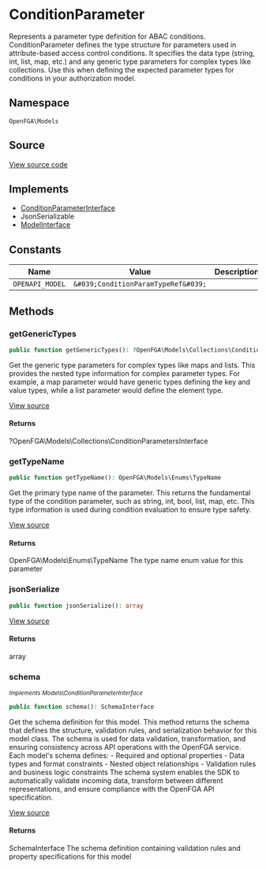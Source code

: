 # ConditionParameter

Represents a parameter type definition for ABAC conditions. ConditionParameter defines the type structure for parameters used in attribute-based access control conditions. It specifies the data type (string, int, list, map, etc.) and any generic type parameters for complex types like collections. Use this when defining the expected parameter types for conditions in your authorization model.

## Namespace
`OpenFGA\Models`

## Source
[View source code](https://github.com/evansims/openfga-php/blob/main/src/Models/ConditionParameter.php)

## Implements
* [ConditionParameterInterface](ConditionParameterInterface.md)
* JsonSerializable
* [ModelInterface](ModelInterface.md)

## Constants
| Name | Value | Description |
|------|-------|-------------|
| `OPENAPI_MODEL` | `&#039;ConditionParamTypeRef&#039;` |  |


## Methods
### getGenericTypes


```php
public function getGenericTypes(): ?OpenFGA\Models\Collections\ConditionParametersInterface
```

Get the generic type parameters for complex types like maps and lists. This provides the nested type information for complex parameter types. For example, a map parameter would have generic types defining the key and value types, while a list parameter would define the element type.

[View source](https://github.com/evansims/openfga-php/blob/main/src/Models/ConditionParameter.php#L58)


#### Returns
?OpenFGA\Models\Collections\ConditionParametersInterface

### getTypeName


```php
public function getTypeName(): OpenFGA\Models\Enums\TypeName
```

Get the primary type name of the parameter. This returns the fundamental type of the condition parameter, such as string, int, bool, list, map, etc. This type information is used during condition evaluation to ensure type safety.

[View source](https://github.com/evansims/openfga-php/blob/main/src/Models/ConditionParameter.php#L67)


#### Returns
OpenFGA\Models\Enums\TypeName
 The type name enum value for this parameter

### jsonSerialize


```php
public function jsonSerialize(): array
```


[View source](https://github.com/evansims/openfga-php/blob/main/src/Models/ConditionParameter.php#L76)


#### Returns
array

### schema

*<small>Implements Models\ConditionParameterInterface</small>*  

```php
public function schema(): SchemaInterface
```

Get the schema definition for this model. This method returns the schema that defines the structure, validation rules, and serialization behavior for this model class. The schema is used for data validation, transformation, and ensuring consistency across API operations with the OpenFGA service. Each model&#039;s schema defines: - Required and optional properties - Data types and format constraints - Nested object relationships - Validation rules and business logic constraints The schema system enables the SDK to automatically validate incoming data, transform between different representations, and ensure compliance with the OpenFGA API specification.

[View source](https://github.com/evansims/openfga-php/blob/main/src/Models/ModelInterface.php#L52)


#### Returns
SchemaInterface
 The schema definition containing validation rules and property specifications for this model

